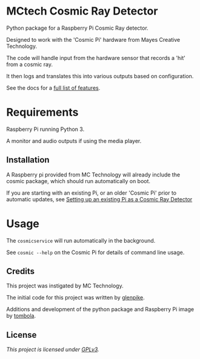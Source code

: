 # MCtech Cosmic Ray Detector

<!-- [![License](https://img.shields.io/pypi/l/mctech-crd)][license] -->

Python package for a Raspberry Pi Cosmic Ray detector.

Designed to work with the 'Cosmic Pi' hardware from Mayes Creative Technology.

The code will handle input from the hardware sensor that records a 'hit' from a cosmic ray.

It then logs and translates this into various outputs based on configuration.

See the docs for a [full list of features](docs/features.md).

# Requirements

Raspberry Pi running Python 3.

A monitor and audio outputs if using the media player.

## Installation

A Raspberry pi provided from MC Technology will already include the cosmic
package, which should run automatically on boot.

If you are starting with an existing Pi, or an older 'Cosmic Pi'  prior to
automatic updates, see [Setting up an existing Pi as a Cosmic Ray Detector](docs/setup_existing_pi.md)

# Usage

The `cosmicservice` will run automatically in the background.

See `cosmic --help` on the Cosmic Pi for details of command line usage.

## Credits

This project was instigated by MC Technology.

The initial code for this project was written by [glenpike](https://github.com/glenpike).

Additions and development of the python package and Raspberry Pi image by
[tombola](https://github.com/tombola).

[license]: https://github.com/MC-Technology/mctech-crd/blob/main/LICENSE
[hypermodern python cookiecutter]:
    https://github.com/cjolowicz/cookiecutter-hypermodern-python

## License

_This project is licensed under [GPLv3](LICENSE)._